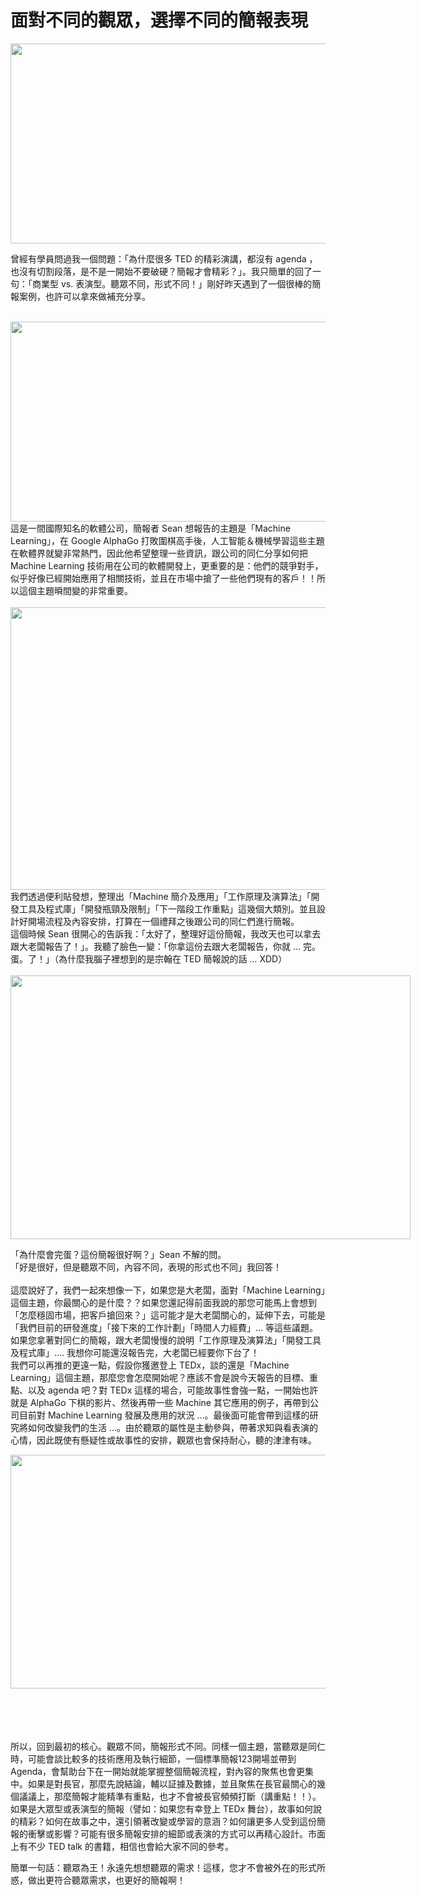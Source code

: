 # 面對不同的觀眾，選擇不同的簡報表現 

<p><a href="http://1.bp.blogspot.com/--PtpVVKHo58/V6VEQN8xkhI/AAAAAAAAVkw/eSW8wGkZb08BoC_EMZz9SK5cg_76NxwVwCK4B/s1600/%25E6%2586%25B2%25E7%25A6%258F%25E5%2585%25A8%25E5%259C%258B%25E5%25B7%25A1%25E8%25BF%25B4%25E7%25AC%25AC%25E4%25B8%2580%25E5%25A0%25B4%25E6%258B%258D%25E6%2594%259D%25EF%25BC%258DChuck.jpg"><img border="0" height="320" src="https://1.bp.blogspot.com/--PtpVVKHo58/V6VEQN8xkhI/AAAAAAAAVkw/eSW8wGkZb08BoC_EMZz9SK5cg_76NxwVwCK4B/s640/%25E6%2586%25B2%25E7%25A6%258F%25E5%2585%25A8%25E5%259C%258B%25E5%25B7%25A1%25E8%25BF%25B4%25E7%25AC%25AC%25E4%25B8%2580%25E5%25A0%25B4%25E6%258B%258D%25E6%2594%259D%25EF%25BC%258DChuck.jpg" width="640"/></a></p>
<div><span>曾經有學員問過我一個問題：「為什麼很多 TED 的精彩演講，都沒有 agenda ，也沒有切割段落，是不是一開始不要破硬？簡報才會精彩？」。我只簡單的回了一句：「商業型 vs. 表演型。聽眾不同，形式不同！」剛好昨天遇到了一個很棒的簡報案例，也許可以拿來做補充分享。</span></div>
<p><a name="more"></a></p>
<div><span><br/></span></div>
<div><span><a href="http://3.bp.blogspot.com/-LjiLdtzj2AY/V6VFgQyqf4I/AAAAAAAAVk8/jfaocwjmGk01aTLMRClgNtWGFrlxzN26ACK4B/s1600/goplayer.png"><img border="0" height="320" src="https://3.bp.blogspot.com/-LjiLdtzj2AY/V6VFgQyqf4I/AAAAAAAAVk8/jfaocwjmGk01aTLMRClgNtWGFrlxzN26ACK4B/s640/goplayer.png" width="640"/></a></span></div>
<div><span></span></div>
<div><span>這是一間國際知名的軟體公司，簡報者 Sean 想報告的主題是「Machine Learning」，在 Google AlphaGo 打敗圍棋高手後，人工智能＆機械學習這些主題在軟體界就變非常熱門，因此他希望整理一些資訊，跟公司的同仁分享如何把 Machine Learning 技術用在公司的軟體開發上，更重要的是：他們的競爭對手，似乎好像已經開始應用了相關技術，並且在市場中搶了一些他們現有的客戶！！所以這個主題𣊬間變的非常重要。</span></div>
<div><span><br/></span></div>
<div><span><a href="http://3.bp.blogspot.com/-H_mpsrhYc-A/V6VGnH1jcPI/AAAAAAAAVlI/AFbrIIC8flo0jousXb2CWn4IwaOfuCevgCK4B/s1600/machine_learning-1024x724.jpg"><img border="0" height="452" src="https://3.bp.blogspot.com/-H_mpsrhYc-A/V6VGnH1jcPI/AAAAAAAAVlI/AFbrIIC8flo0jousXb2CWn4IwaOfuCevgCK4B/s640/machine_learning-1024x724.jpg" width="640"/></a></span></div>
<div><span></span></div>
<div><span>我們透過便利貼發想，整理出「Machine 簡介及應用」「工作原理及演算法」「開發工具及程式庫」「開發瓶頸及限制」「下一階段工作重點」這幾個大類別。並且設計好開場流程及內容安排，打算在一個禮拜之後跟公司的同仁們進行簡報。</span></div>
<div><span></span></div>
<div><span>這個時候 Sean 很開心的告訴我：「太好了，整理好這份簡報，我改天也可以拿去跟大老闆報告了！」。我聽了臉色一變：「你拿這份去跟大老闆報告，你就 … 完。蛋。了！」（為什麼我腦子裡想到的是宗翰在 TED 簡報說的話 … XDD）</span><br/><span><br/></span><a href="http://4.bp.blogspot.com/-CWs2PU5EVrI/V6VJQUknZwI/AAAAAAAAVls/0q0QjmSfCWslyoIb1G5ACs2Z2eRr2g16gCK4B/s1600/%25E8%259E%25A2%25E5%25B9%2595%25E5%25BF%25AB%25E7%2585%25A7%2B2016-08-06%2B%25E4%25B8%258A%25E5%258D%258810.18.35.jpg" style="clear: left; float: left; margin-bottom: 1em; margin-right: 1em;"><img border="0" height="422" src="https://4.bp.blogspot.com/-CWs2PU5EVrI/V6VJQUknZwI/AAAAAAAAVls/0q0QjmSfCWslyoIb1G5ACs2Z2eRr2g16gCK4B/s640/%25E8%259E%25A2%25E5%25B9%2595%25E5%25BF%25AB%25E7%2585%25A7%2B2016-08-06%2B%25E4%25B8%258A%25E5%258D%258810.18.35.jpg" width="640"/></a><span><br/></span><br/><span><br/></span></div>
<div><span></span></div>
<div><span>「為什麼會完蛋？這份簡報很好啊？」Sean 不解的問。</span></div>
<div><span></span></div>
<div><span>「好是很好，但是聽眾不同，內容不同，表現的形式也不同」我回答！</span></div>
<div></div>
<div><span><br/></span><span>這麼說好了，我們一起來想像一下，如果您是大老闆，面對「Machine Learning」這個主題，你最關心的是什麼？？如果您還記得前面我說的那您可能馬上會想到「怎麼穩固市場，把客戶搶回來？」這可能才是大老闆關心的，延伸下去，可能是「我們目前的研發進度」「接下來的工作計劃」「時間人力經費」… 等這些議題。如果您拿著對同仁的簡報，跟大老闆慢慢的說明「工作原理及演算法」「開發工具及程式庫」…. 我想你可能還沒報告完，大老闆已經要你下台了！</span></div>
<div></div>
<div>我們可以再推的更遠一點，假設你獲邀登上 TEDx，談的還是「Machine Learning」這個主題，那麼您會怎麼開始呢？應該不會是說今天報告的目標、重點、以及 agenda 吧？對 TEDx 這樣的場合，可能故事性會強一點，一開始也許就是 AlphaGo 下棋的影片、然後再帶一些 Machine 其它應用的例子，再帶到公司目前對 Machine Learning 發展及應用的狀況 …。最後面可能會帶到這樣的研究將如何改變我們的生活 …。由於聽眾的屬性是主動參與，帶著求知與看表演的心情，因此既使有懸疑性或故事性的安排，觀眾也會保持耐心，聽的津津有味。
<p><a href="http://4.bp.blogspot.com/-dY2kW9Ui_W8/V6VJ0h0-jRI/AAAAAAAAVl0/zHNFc_QaoZURH0mHljtCXrKIxgQDp51ZACK4B/s1600/%25E8%259E%25A2%25E5%25B9%2595%25E5%25BF%25AB%25E7%2585%25A7%2B2016-08-06%2B%25E4%25B8%258A%25E5%258D%258810.10.07.jpg"><img border="0" height="374" src="https://4.bp.blogspot.com/-dY2kW9Ui_W8/V6VJ0h0-jRI/AAAAAAAAVl0/zHNFc_QaoZURH0mHljtCXrKIxgQDp51ZACK4B/s640/%25E8%259E%25A2%25E5%25B9%2595%25E5%25BF%25AB%25E7%2585%25A7%2B2016-08-06%2B%25E4%25B8%258A%25E5%258D%258810.10.07.jpg" width="640"/></a></p></div>
<div><span></span></div>
<div><span></span><br/><span><span><br/></span></span><span><span><br/></span></span><span><span><br/></span></span><span>所以，回到最初的核心。觀眾不同，簡報形式不同。同樣一個主題，當聽眾是同仁時，可能會談比較多的技術應用及執行細節，一個標準簡報123開場並帶到 Agenda，會幫助台下在一開始就能掌握整個簡報流程，對內容的聚焦也會更集中。如果是對長官，那麼先說結論，輔以証據及數據，並且聚焦在長官最關心的幾個議議上，那麼簡報才能精準有重點，也才不會被長官頻頻打斷（講重點！！）。</span></div>
<div><span></span></div>
<div><span>如果是大眾型或表演型的簡報（譬如：如果您有幸登上 TEDx 舞台），故事如何說的精彩？如何在故事之中，還引領著改變或學習的意涵？如何讓更多人受到這份簡報的衝擊或影響？可能有很多簡報安排的細節或表演的方式可以再精心設計。市面上有不少 TED talk 的書籍，相信也會給大家不同的參考。</span></div>
<div><span></span></div>
<p></p>
<div><span>簡單一句話：聽眾為王！永遠先想想聽眾的需求！這樣，您才不會被外在的形式所惑，做出更符合聽眾需求，也更好的簡報啊！</span></div>